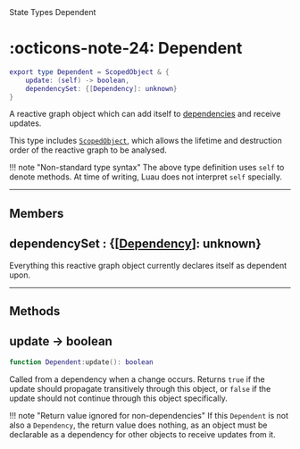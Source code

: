<nav class="fusiondoc-api-breadcrumbs">
	<span>State</span>
	<span>Types</span>
	<span>Dependent</span>
</nav>

<h1 class="fusiondoc-api-header" markdown>
	<span class="fusiondoc-api-icon" markdown>:octicons-note-24:</span>
	<span class="fusiondoc-api-name">Dependent</span>
</h1>

```Lua
export type Dependent = ScopedObject & {
	update: (self) -> boolean,
	dependencySet: {[Dependency]: unknown}
}
```

A reactive graph object which can add itself to [dependencies](../dependency)
and receive updates.

This type includes [`ScopedObject`](../../../memory/types/scopedobject), which
allows the lifetime and destruction order of the reactive graph to be analysed.

!!! note "Non-standard type syntax"
	The above type definition uses `self` to denote methods. At time of writing,
	Luau does not interpret `self` specially.

-----

## Members

<h2 markdown>
	dependencySet
	<span class="fusiondoc-api-type">
		: {[<a href="../dependency">Dependency</a>]: unknown}
	</span>
</h2>

Everything this reactive graph object currently declares itself as dependent
upon.

-----

## Methods

<h2 markdown>
	update
	<span class="fusiondoc-api-type">
		-> boolean
	</span>
</h2>

```Lua
function Dependent:update(): boolean
```

Called from a dependency when a change occurs. Returns `true` if the update
should propagate transitively through this object, or `false` if the update
should not continue through this object specifically.

!!! note "Return value ignored for non-dependencies"
	If this `Dependent` is not also a `Dependency`, the return value does
	nothing, as an object must be declarable as a dependency for other objects
	to receive updates from it.
